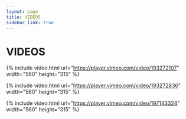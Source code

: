 ```yaml
---
layout: page
title: VIDEOS
sidebar_link: true
---
```


<h1 class="page-title">VIDEOS</h1>

{% include video.html url="https://player.vimeo.com/video/193272107" width="560" height="315" %}

{% include video.html url="https://player.vimeo.com/video/193272836" width="560" height="315" %}

{% include video.html url="https://player.vimeo.com/video/197143324" width="560" height="315" %}
<!--
<section class="gallery">
	<div class="embed-responsive embed-responsive-16by9 gallery-video">
		<iframe class="embed-responsive-item" src="https://player.vimeo.com/video/193272107?color=ffffff&title=0&byline=0&portrait=0" frameborder="0" webkitallowfullscreen mozallowfullscreen allowfullscreen></iframe>
	</div>
</section>
-->